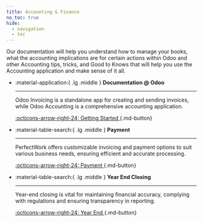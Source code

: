 ```yaml
---
title: Accounting & Finance
no_toc: true
hide:
  - navigation
  - toc
---
```


<div>
Our documentation will help you understand how to manage your books, what the accounting implications are for certain actions within Odoo and other Accounting tips, tricks, and Good to Knows that will help you use the Accounting application and make sense of it all.

<br/>

</div>


<div class="grid cards" markdown>

-   :material-application:{ .lg .middle } __Documentation @ Odoo__

    ---

    Odoo Invoicing is a standalone app for creating and sending invoices, while Odoo Accounting is a comprehensive accounting application.

    [:octicons-arrow-right-24: Getting Started ](https://www.odoo.com/documentation/16.0/applications/finance/accounting.html){.md-button}


-   :material-table-search:{ .lg .middle } __Payment__

    ---

    PerfectWork offers customizable invoicing and payment options to suit various business needs, ensuring efficient and accurate processing.
    
    [:octicons-arrow-right-24: Payment ](./2030_payment/index.md){.md-button}

-   :material-table-search:{ .lg .middle } __Year End Closing__

    ---

    Year-end closing is vital for maintaining financial accuracy, complying with regulations and ensuring transparency in reporting.
    
    [:octicons-arrow-right-24: Year End ](./2900_year_end_closing/index.md){.md-button}

</div>